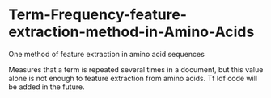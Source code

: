 # Term-Frequency-feature-extraction-method-in-Amino-Acids
One method of feature extraction in amino acid sequences

Measures that a term is repeated several times in a document, but this value alone is not enough to feature extraction from amino acids. Tf Idf code will be added in the future.
